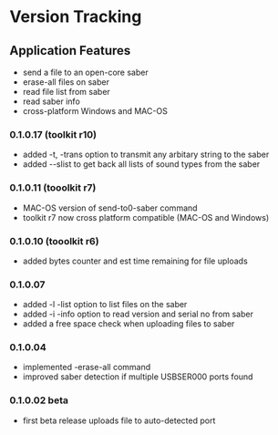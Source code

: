 # Version Tracking

## Application Features
* send a file to an open-core saber
* erase-all files on saber
* read file list from saber
* read saber info
* cross-platform Windows and MAC-OS

### 0.1.0.17  (toolkit r10)
* added -t, -trans option to transmit any arbitary string to the saber
* added --slist to get back all lists of sound types from the saber

### 0.1.0.11  (tooolkit r7)
* MAC-OS version of send-to0-saber command
* toolkit r7 now cross platform compatible (MAC-OS and Windows)

### 0.1.0.10  (tooolkit r6)
* added bytes counter and est time remaining for file uploads

### 0.1.0.07
* added -l -list option to list files on the saber
* added -i -info option to read version and serial no from saber
* added a free space check when uploading files to saber

### 0.1.0.04
* implemented -erase-all command
* improved saber detection if multiple USBSER000 ports found

### 0.1.0.02 beta
* first beta release uploads file to auto-detected port
